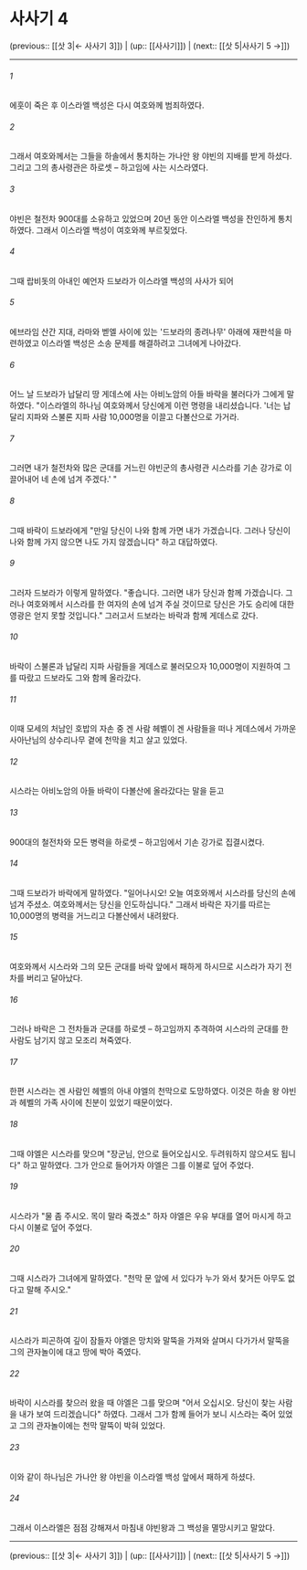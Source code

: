 # 사사기 4

(previous:: [[삿 3|← 사사기 3]]) | (up:: [[사사기]]) | (next:: [[삿 5|사사기 5 →]])

***




###### 1 

에훗이 죽은 후 이스라엘 백성은 다시 여호와께 범죄하였다. 



###### 2 

그래서 여호와께서는 그들을 하솔에서 통치하는 가나안 왕 야빈의 지배를 받게 하셨다. 그리고 그의 총사령관은 하로셋 – 하고임에 사는 시스라였다. 



###### 3 

야빈은 철전차 900대를 소유하고 있었으며 20년 동안 이스라엘 백성을 잔인하게 통치하였다. 그래서 이스라엘 백성이 여호와께 부르짖었다. 



###### 4 

그때 랍비돗의 아내인 예언자 드보라가 이스라엘 백성의 사사가 되어 



###### 5 

에브라임 산간 지대, 라마와 벧엘 사이에 있는 '드보라의 종려나무' 아래에 재판석을 마련하였고 이스라엘 백성은 소송 문제를 해결하려고 그녀에게 나아갔다. 



###### 6 

어느 날 드보라가 납달리 땅 게데스에 사는 아비노암의 아들 바락을 불러다가 그에게 말하였다. "이스라엘의 하나님 여호와께서 당신에게 이런 명령을 내리셨습니다. '너는 납달리 지파와 스불론 지파 사람 10,000명을 이끌고 다볼산으로 가거라. 



###### 7 

그러면 내가 철전차와 많은 군대를 거느린 야빈군의 총사령관 시스라를 기손 강가로 이끌어내어 네 손에 넘겨 주겠다.' " 



###### 8 

그때 바락이 드보라에게 "만일 당신이 나와 함께 가면 내가 가겠습니다. 그러나 당신이 나와 함께 가지 않으면 나도 가지 않겠습니다" 하고 대답하였다. 



###### 9 

그러자 드보라가 이렇게 말하였다. "좋습니다. 그러면 내가 당신과 함께 가겠습니다. 그러나 여호와께서 시스라를 한 여자의 손에 넘겨 주실 것이므로 당신은 가도 승리에 대한 영광은 얻지 못할 것입니다." 그러고서 드보라는 바락과 함께 게데스로 갔다. 



###### 10 

바락이 스불론과 납달리 지파 사람들을 게데스로 불러모으자 10,000명이 지원하여 그를 따랐고 드보라도 그와 함께 올라갔다. 



###### 11 

이때 모세의 처남인 호밥의 자손 중 겐 사람 헤벨이 겐 사람들을 떠나 게데스에서 가까운 사아난님의 상수리나무 곁에 천막을 치고 살고 있었다. 



###### 12 

시스라는 아비노암의 아들 바락이 다볼산에 올라갔다는 말을 듣고 



###### 13 

900대의 철전차와 모든 병력을 하로셋 – 하고임에서 기손 강가로 집결시켰다. 



###### 14 

그때 드보라가 바락에게 말하였다. "일어나시오! 오늘 여호와께서 시스라를 당신의 손에 넘겨 주셨소. 여호와께서는 당신을 인도하십니다." 그래서 바락은 자기를 따르는 10,000명의 병력을 거느리고 다볼산에서 내려왔다. 



###### 15 

여호와께서 시스라와 그의 모든 군대를 바락 앞에서 패하게 하시므로 시스라가 자기 전차를 버리고 달아났다. 



###### 16 

그러나 바락은 그 전차들과 군대를 하로셋 – 하고임까지 추격하여 시스라의 군대를 한 사람도 남기지 않고 모조리 쳐죽였다. 



###### 17 

한편 시스라는 겐 사람인 헤벨의 아내 야엘의 천막으로 도망하였다. 이것은 하솔 왕 야빈과 헤벨의 가족 사이에 친분이 있었기 때문이었다. 



###### 18 

그때 야엘은 시스라를 맞으며 "장군님, 안으로 들어오십시오. 두려워하지 않으셔도 됩니다" 하고 말하였다. 그가 안으로 들어가자 야엘은 그를 이불로 덮어 주었다. 



###### 19 

시스라가 "물 좀 주시오. 목이 말라 죽겠소" 하자 야엘은 우유 부대를 열어 마시게 하고 다시 이불로 덮어 주었다. 



###### 20 

그때 시스라가 그녀에게 말하였다. "천막 문 앞에 서 있다가 누가 와서 찾거든 아무도 없다고 말해 주시오." 



###### 21 

시스라가 피곤하여 깊이 잠들자 야엘은 망치와 말뚝을 가져와 살며시 다가가서 말뚝을 그의 관자놀이에 대고 땅에 박아 죽였다. 



###### 22 

바락이 시스라를 찾으러 왔을 때 야엘은 그를 맞으며 "어서 오십시오. 당신이 찾는 사람을 내가 보여 드리겠습니다" 하였다. 그래서 그가 함께 들어가 보니 시스라는 죽어 있었고 그의 관자놀이에는 천막 말뚝이 박혀 있었다. 



###### 23 

이와 같이 하나님은 가나안 왕 야빈을 이스라엘 백성 앞에서 패하게 하셨다. 



###### 24 

그래서 이스라엘은 점점 강해져서 마침내 야빈왕과 그 백성을 멸망시키고 말았다.

***

(previous:: [[삿 3|← 사사기 3]]) | (up:: [[사사기]]) | (next:: [[삿 5|사사기 5 →]])
